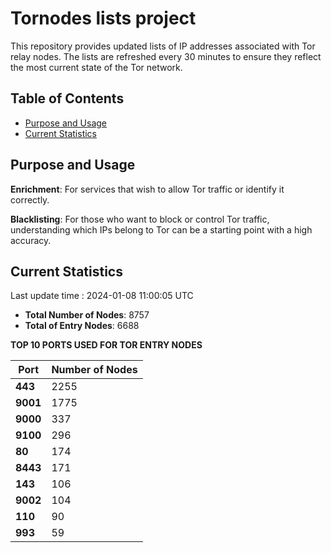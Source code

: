 # Tornodes lists project

This repository provides updated lists of IP addresses associated with Tor relay nodes. The lists are refreshed every 30 minutes to ensure they reflect the most current state of the Tor network.

## Table of Contents

- [Purpose and Usage](#purpose-and-usage)
- [Current Statistics](#current-statistics)


## Purpose and Usage

**Enrichment**: For services that wish to allow Tor traffic or identify it correctly.

**Blacklisting**: For those who want to block or control Tor traffic, understanding which IPs belong to Tor can be a starting point with a high accuracy.

## Current Statistics

Last update time : 2024-01-08 11:00:05 UTC

- **Total Number of Nodes**: 8757
- **Total of Entry Nodes**: 6688

**TOP 10 PORTS USED FOR TOR ENTRY NODES**

| **Port** | **Number of Nodes** |
|------|-----------------|
| **443**   | 2255  |
| **9001**   | 1775  |
| **9000**   | 337  |
| **9100**   | 296  |
| **80**   | 174  |
| **8443**   | 171  |
| **143**   | 106  |
| **9002**   | 104  |
| **110**   | 90  |
| **993**   | 59  |

